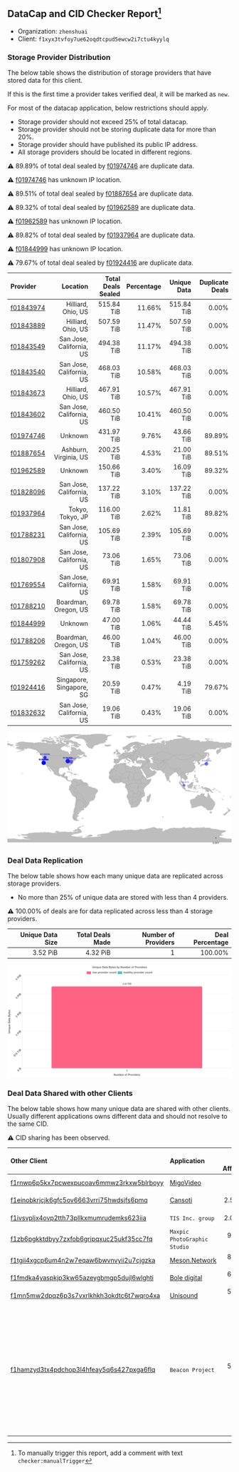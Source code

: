 ## DataCap and CID Checker Report[^1]
 - Organization: `zhenshuai`
 - Client: `f1xyx3tvfoy7ue62oqdtcpud5ewcw2i7ctu4kyylq`
### Storage Provider Distribution
The below table shows the distribution of storage providers that have stored data for this client.

If this is the first time a provider takes verified deal, it will be marked as `new`.

For most of the datacap application, below restrictions should apply.
 - Storage provider should not exceed 25% of total datacap.
 - Storage provider should not be storing duplicate data for more than 20%.
 - Storage provider should have published its public IP address.
 - All storage providers should be located in different regions.

⚠️ 89.89% of total deal sealed by [f01974746](https://filfox.info/en/address/f01974746) are duplicate data.

⚠️ [f01974746](https://filfox.info/en/address/f01974746) has unknown IP location.

⚠️ 89.51% of total deal sealed by [f01887654](https://filfox.info/en/address/f01887654) are duplicate data.

⚠️ 89.32% of total deal sealed by [f01962589](https://filfox.info/en/address/f01962589) are duplicate data.

⚠️ [f01962589](https://filfox.info/en/address/f01962589) has unknown IP location.

⚠️ 89.82% of total deal sealed by [f01937964](https://filfox.info/en/address/f01937964) are duplicate data.

⚠️ [f01844999](https://filfox.info/en/address/f01844999) has unknown IP location.

⚠️ 79.67% of total deal sealed by [f01924416](https://filfox.info/en/address/f01924416) are duplicate data.

| Provider                                              |                 Location | Total Deals Sealed | Percentage | Unique Data | Duplicate Deals |
| :---------------------------------------------------- | -----------------------: | -----------------: | ---------: | ----------: | --------------: |
| [f01843974](https://filfox.info/en/address/f01843974) |       Hilliard, Ohio, US |         515.84 TiB |     11.66% |  515.84 TiB |           0.00% |
| [f01843889](https://filfox.info/en/address/f01843889) |       Hilliard, Ohio, US |         507.59 TiB |     11.47% |  507.59 TiB |           0.00% |
| [f01843549](https://filfox.info/en/address/f01843549) | San Jose, California, US |         494.38 TiB |     11.17% |  494.38 TiB |           0.00% |
| [f01843540](https://filfox.info/en/address/f01843540) | San Jose, California, US |         468.03 TiB |     10.58% |  468.03 TiB |           0.00% |
| [f01843673](https://filfox.info/en/address/f01843673) |       Hilliard, Ohio, US |         467.91 TiB |     10.57% |  467.91 TiB |           0.00% |
| [f01843602](https://filfox.info/en/address/f01843602) | San Jose, California, US |         460.50 TiB |     10.41% |  460.50 TiB |           0.00% |
| [f01974746](https://filfox.info/en/address/f01974746) |                  Unknown |         431.97 TiB |      9.76% |   43.66 TiB |          89.89% |
| [f01887654](https://filfox.info/en/address/f01887654) |    Ashburn, Virginia, US |         200.25 TiB |      4.53% |   21.00 TiB |          89.51% |
| [f01962589](https://filfox.info/en/address/f01962589) |                  Unknown |         150.66 TiB |      3.40% |   16.09 TiB |          89.32% |
| [f01828096](https://filfox.info/en/address/f01828096) | San Jose, California, US |         137.22 TiB |      3.10% |  137.22 TiB |           0.00% |
| [f01937964](https://filfox.info/en/address/f01937964) |         Tokyo, Tokyo, JP |         116.00 TiB |      2.62% |   11.81 TiB |          89.82% |
| [f01788231](https://filfox.info/en/address/f01788231) | San Jose, California, US |         105.69 TiB |      2.39% |  105.69 TiB |           0.00% |
| [f01807908](https://filfox.info/en/address/f01807908) | San Jose, California, US |          73.06 TiB |      1.65% |   73.06 TiB |           0.00% |
| [f01769554](https://filfox.info/en/address/f01769554) | San Jose, California, US |          69.91 TiB |      1.58% |   69.91 TiB |           0.00% |
| [f01788210](https://filfox.info/en/address/f01788210) |     Boardman, Oregon, US |          69.78 TiB |      1.58% |   69.78 TiB |           0.00% |
| [f01844999](https://filfox.info/en/address/f01844999) |                  Unknown |          47.00 TiB |      1.06% |   44.44 TiB |           5.45% |
| [f01788206](https://filfox.info/en/address/f01788206) |     Boardman, Oregon, US |          46.00 TiB |      1.04% |   46.00 TiB |           0.00% |
| [f01759262](https://filfox.info/en/address/f01759262) | San Jose, California, US |          23.38 TiB |      0.53% |   23.38 TiB |           0.00% |
| [f01924416](https://filfox.info/en/address/f01924416) | Singapore, Singapore, SG |          20.59 TiB |      0.47% |    4.19 TiB |          79.67% |
| [f01832632](https://filfox.info/en/address/f01832632) | San Jose, California, US |          19.06 TiB |      0.43% |   19.06 TiB |           0.00% |

![Provider Distribution](https://raw.githubusercontent.com/data-preservation-programs/filplus-checker-assets/main/filecoin-project/filecoin-plus-large-datasets/issues/332/1671095041126.png)
### Deal Data Replication
The below table shows how each many unique data are replicated across storage providers.
- No more than 25% of unique data are stored with less than 4 providers.

⚠️ 100.00% of deals are for data replicated across less than 4 storage providers.

| Unique Data Size | Total Deals Made | Number of Providers | Deal Percentage |
| ---------------: | ---------------: | ------------------: | --------------: |
|         3.52 PiB |         4.32 PiB |                   1 |         100.00% |

![Replication Distribution](https://raw.githubusercontent.com/data-preservation-programs/filplus-checker-assets/main/filecoin-project/filecoin-plus-large-datasets/issues/332/1671095041956.png)
### Deal Data Shared with other Clients
The below table shows how many unique data are shared with other clients.
Usually different applications owns different data and should not resolve to the same CID.

⚠️ CID sharing has been observed.

| Other Client                                                                                                          | Application                                                                                    | Total Deals Affected | Unique CIDs |                                                                                 Verifier |
| :-------------------------------------------------------------------------------------------------------------------- | :--------------------------------------------------------------------------------------------- | -------------------: | ----------: | ---------------------------------------------------------------------------------------: |
| [f1rnwp6p5kx7pcwexpucoav6mmwz3rkxw5blrboyy](https://filfox.info/en/address/f1rnwp6p5kx7pcwexpucoav6mmwz3rkxw5blrboyy) | [MigoVideo](https://github.com/filecoin-project/filecoin-plus-large-datasets/issues/517)       |            21.00 TiB |         132 |                                                                          LDN v3 multisig |
| [f1einobkrjcjk6gfc5ov6663vrri75hwdsjfs6pmq](https://filfox.info/en/address/f1einobkrjcjk6gfc5ov6663vrri75hwdsjfs6pmq) | [Cansoti](https://github.com/filecoin-project/filecoin-plus-large-datasets/issues/640)         |             2.50 TiB |           7 |                                                                          LDN v3 multisig |
| [f1ivsvpljx4ovp2tth73pllkxmumrudemks623iia](https://filfox.info/en/address/f1ivsvpljx4ovp2tth73pllkxmumrudemks623iia) | `TIS Inc. group`                                                                               |             2.03 TiB |          12 |                                                                          LDN v3 multisig |
| [f1zb6pgkktdbyy7zxfob6gripqxuc25ukf35cc7fq](https://filfox.info/en/address/f1zb6pgkktdbyy7zxfob6gripqxuc25ukf35cc7fq) | `Maxpic PhotoGraphic Studio`                                                                   |           992.00 GiB |           6 |                                                                          LDN v3 multisig |
| [f1tgii4xgcp6um4n2w7eqaw6bwvnvyii2u7cjgzka](https://filfox.info/en/address/f1tgii4xgcp6um4n2w7eqaw6bwvnvyii2u7cjgzka) | [Meson\.Network ](https://github.com/filecoin-project/filecoin-plus-large-datasets/issues/187) |           896.00 GiB |           3 |                                                                          LDN v3 multisig |
| [f1fmdka4yaspkjp3kw65azeygbmgp5dujl6wlghti](https://filfox.info/en/address/f1fmdka4yaspkjp3kw65azeygbmgp5dujl6wlghti) | [Bole digital](https://github.com/filecoin-project/filecoin-plus-large-datasets/issues/654)    |           672.00 GiB |           4 |                                                                          LDN v3 multisig |
| [f1mn5mw2dpqz6p3s7vxrlkhkh3okdtc6t7wqro4xa](https://filfox.info/en/address/f1mn5mw2dpqz6p3s7vxrlkhkh3okdtc6t7wqro4xa) | [Unisound](https://github.com/filecoin-project/filecoin-plus-large-datasets/issues/577)        |           576.00 GiB |           3 |                                                                          LDN v3 multisig |
| [f1hamzyd3tx4pdchop3l4hfeay5q6s427pxga6flq](https://filfox.info/en/address/f1hamzyd3tx4pdchop3l4hfeay5q6s427pxga6flq) | `Beacon Project`                                                                               |           576.00 GiB |           1 | Project Beacon, 12 LDNs LDN # 444, 446, 447, 448, 474, 475, 476, 477, 479, 480, 481, 482 |

[^1]: To manually trigger this report, add a comment with text `checker:manualTrigger`
